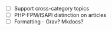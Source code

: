 * [ ] Support cross-category topics
* [ ] PHP-FPM/ISAPI distinction on articles
* [ ] Formatting - Grav? Mkdocs?